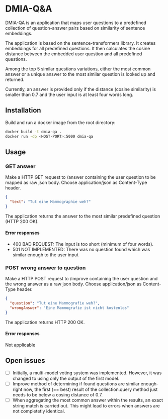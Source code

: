 # DMIA-Q&A

DMIA-QA is an application that maps user questions to a predefined collection of question-answer pairs based on similarity of sentence embeddings.

The application is based on the sentence-transformers library. It creates embeddings for all predefined questions. It then calculates the cosine distance between the embedded user question and all predefined questions.

Among the top 5 similar questions variations, either the most common answer or a unique answer to the most similar question is looked up and returned.

Currently, an answer is provided only if the distance (cosine similarity) is smaller than 0.7 and the user input is at least four words long.

## Installation

Build and run a docker image from the root directory:

```bash
docker build -t dmia-qa .
docker run -dp <HOST-PORT>:5000 dmia-qa
```

## Usage

### GET answer

Make a HTTP GET request to /answer containing the user question to be mapped as raw json body. Choose application/json as Content-Type header.

```json
{
  "text": "Tut eine Mammographie weh?"
}
```

The application returns the answer to the most similar predefined question (HTTP 200 OK).

#### Error responses

- 400 BAD REQUEST: The input is too short (minimum of four words).
- 501 NOT IMPLEMENTED: There was no question found which was similar enough to the user input

### POST wrong answer to question

Make a HTTP POST request to /improve containing the user question and the wrong answer as a raw json body. Choose application/json as Content-Type header.

```json
{
  "question": "Tut eine Mammografie weh?",
  "wrongAnswer": "Eine Mammografie ist nicht kostenlos"
}
```

The application returns HTTP 200 OK.

#### Error responses

Not applicable

## Open issues

- [ ] Initially, a multi-model voting system was implemented. However, it was changed to using only the output of the first model.
- [ ] Improve method of determining if found questions are similar enough- right now, the first (== best) result of the collection.query method just needs to be below a cosing distance of 0.7.
- [ ] When aggregating the most common answer within the results, an exact string match is carried out. This might lead to errors when answers are not completetly identical.
